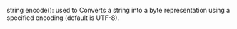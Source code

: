 string encode(): used to Converts a string into a byte representation using a specified encoding (default is UTF-8).
